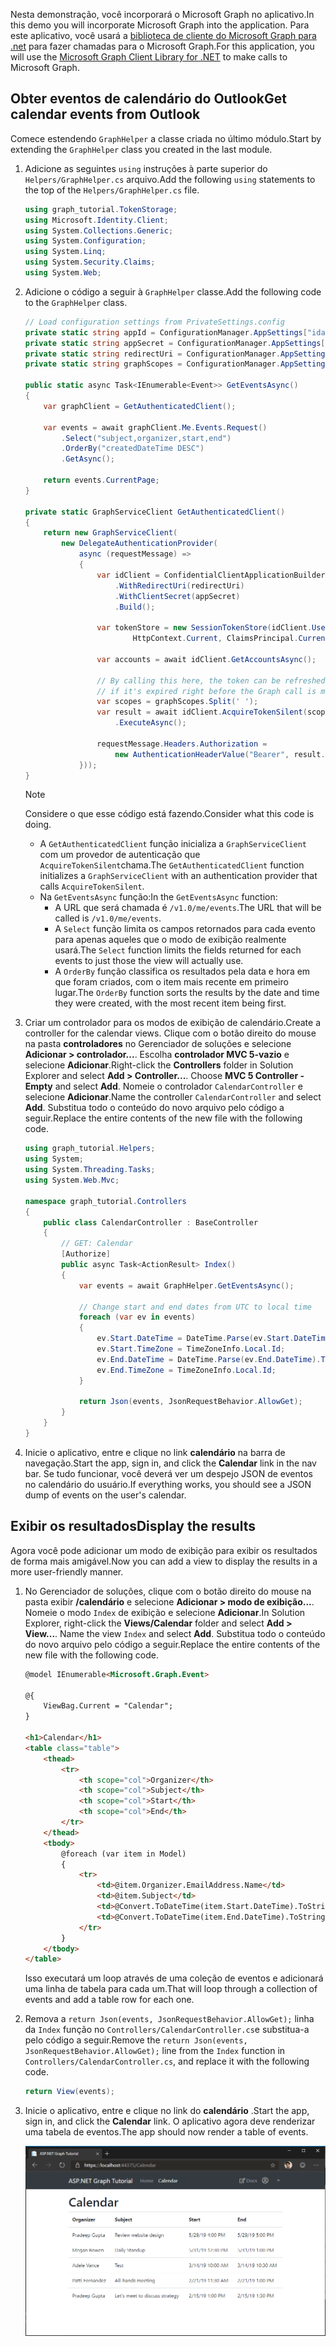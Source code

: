 <!-- markdownlint-disable MD002 MD041 -->

<span data-ttu-id="2c27b-101">Nesta demonstração, você incorporará o Microsoft Graph no aplicativo.</span><span class="sxs-lookup"><span data-stu-id="2c27b-101">In this demo you will incorporate Microsoft Graph into the application.</span></span> <span data-ttu-id="2c27b-102">Para este aplicativo, você usará a [biblioteca de cliente do Microsoft Graph para .net](https://github.com/microsoftgraph/msgraph-sdk-dotnet) para fazer chamadas para o Microsoft Graph.</span><span class="sxs-lookup"><span data-stu-id="2c27b-102">For this application, you will use the [Microsoft Graph Client Library for .NET](https://github.com/microsoftgraph/msgraph-sdk-dotnet) to make calls to Microsoft Graph.</span></span>

## <a name="get-calendar-events-from-outlook"></a><span data-ttu-id="2c27b-103">Obter eventos de calendário do Outlook</span><span class="sxs-lookup"><span data-stu-id="2c27b-103">Get calendar events from Outlook</span></span>

<span data-ttu-id="2c27b-104">Comece estendendo `GraphHelper` a classe criada no último módulo.</span><span class="sxs-lookup"><span data-stu-id="2c27b-104">Start by extending the `GraphHelper` class you created in the last module.</span></span>

1. <span data-ttu-id="2c27b-105">Adicione as seguintes `using` instruções à parte superior do `Helpers/GraphHelper.cs` arquivo.</span><span class="sxs-lookup"><span data-stu-id="2c27b-105">Add the following `using` statements to the top of the `Helpers/GraphHelper.cs` file.</span></span>

    ```cs
    using graph_tutorial.TokenStorage;
    using Microsoft.Identity.Client;
    using System.Collections.Generic;
    using System.Configuration;
    using System.Linq;
    using System.Security.Claims;
    using System.Web;
    ```

1. <span data-ttu-id="2c27b-106">Adicione o código a seguir à `GraphHelper` classe.</span><span class="sxs-lookup"><span data-stu-id="2c27b-106">Add the following code to the `GraphHelper` class.</span></span>

    ```cs
    // Load configuration settings from PrivateSettings.config
    private static string appId = ConfigurationManager.AppSettings["ida:AppId"];
    private static string appSecret = ConfigurationManager.AppSettings["ida:AppSecret"];
    private static string redirectUri = ConfigurationManager.AppSettings["ida:RedirectUri"];
    private static string graphScopes = ConfigurationManager.AppSettings["ida:AppScopes"];

    public static async Task<IEnumerable<Event>> GetEventsAsync()
    {
        var graphClient = GetAuthenticatedClient();

        var events = await graphClient.Me.Events.Request()
            .Select("subject,organizer,start,end")
            .OrderBy("createdDateTime DESC")
            .GetAsync();

        return events.CurrentPage;
    }

    private static GraphServiceClient GetAuthenticatedClient()
    {
        return new GraphServiceClient(
            new DelegateAuthenticationProvider(
                async (requestMessage) =>
                {
                    var idClient = ConfidentialClientApplicationBuilder.Create(appId)
                        .WithRedirectUri(redirectUri)
                        .WithClientSecret(appSecret)
                        .Build();

                    var tokenStore = new SessionTokenStore(idClient.UserTokenCache,
                            HttpContext.Current, ClaimsPrincipal.Current);

                    var accounts = await idClient.GetAccountsAsync();

                    // By calling this here, the token can be refreshed
                    // if it's expired right before the Graph call is made
                    var scopes = graphScopes.Split(' ');
                    var result = await idClient.AcquireTokenSilent(scopes, accounts.FirstOrDefault())
                        .ExecuteAsync();

                    requestMessage.Headers.Authorization =
                        new AuthenticationHeaderValue("Bearer", result.AccessToken);
                }));
    }
    ```

    > [!NOTE]
    > <span data-ttu-id="2c27b-107">Considere o que esse código está fazendo.</span><span class="sxs-lookup"><span data-stu-id="2c27b-107">Consider what this code is doing.</span></span>
    >
    > - <span data-ttu-id="2c27b-108">A `GetAuthenticatedClient` função inicializa a `GraphServiceClient` com um provedor de autenticação que `AcquireTokenSilent`chama.</span><span class="sxs-lookup"><span data-stu-id="2c27b-108">The `GetAuthenticatedClient` function initializes a `GraphServiceClient` with an authentication provider that calls `AcquireTokenSilent`.</span></span>
    > - <span data-ttu-id="2c27b-109">Na `GetEventsAsync` função:</span><span class="sxs-lookup"><span data-stu-id="2c27b-109">In the `GetEventsAsync` function:</span></span>
    >   - <span data-ttu-id="2c27b-110">A URL que será chamada é `/v1.0/me/events`.</span><span class="sxs-lookup"><span data-stu-id="2c27b-110">The URL that will be called is `/v1.0/me/events`.</span></span>
    >   - <span data-ttu-id="2c27b-111">A `Select` função limita os campos retornados para cada evento para apenas aqueles que o modo de exibição realmente usará.</span><span class="sxs-lookup"><span data-stu-id="2c27b-111">The `Select` function limits the fields returned for each events to just those the view will actually use.</span></span>
    >   - <span data-ttu-id="2c27b-112">A `OrderBy` função classifica os resultados pela data e hora em que foram criados, com o item mais recente em primeiro lugar.</span><span class="sxs-lookup"><span data-stu-id="2c27b-112">The `OrderBy` function sorts the results by the date and time they were created, with the most recent item being first.</span></span>

1. <span data-ttu-id="2c27b-113">Criar um controlador para os modos de exibição de calendário.</span><span class="sxs-lookup"><span data-stu-id="2c27b-113">Create a controller for the calendar views.</span></span> <span data-ttu-id="2c27b-114">Clique com o botão direito do mouse na pasta **controladores** no Gerenciador de soluções e selecione **Adicionar > controlador...**. Escolha **controlador MVC 5-vazio** e selecione **Adicionar**.</span><span class="sxs-lookup"><span data-stu-id="2c27b-114">Right-click the **Controllers** folder in Solution Explorer and select **Add > Controller...**. Choose **MVC 5 Controller - Empty** and select **Add**.</span></span> <span data-ttu-id="2c27b-115">Nomeie o controlador `CalendarController` e selecione **Adicionar**.</span><span class="sxs-lookup"><span data-stu-id="2c27b-115">Name the controller `CalendarController` and select **Add**.</span></span> <span data-ttu-id="2c27b-116">Substitua todo o conteúdo do novo arquivo pelo código a seguir.</span><span class="sxs-lookup"><span data-stu-id="2c27b-116">Replace the entire contents of the new file with the following code.</span></span>

    ```cs
    using graph_tutorial.Helpers;
    using System;
    using System.Threading.Tasks;
    using System.Web.Mvc;

    namespace graph_tutorial.Controllers
    {
        public class CalendarController : BaseController
        {
            // GET: Calendar
            [Authorize]
            public async Task<ActionResult> Index()
            {
                var events = await GraphHelper.GetEventsAsync();

                // Change start and end dates from UTC to local time
                foreach (var ev in events)
                {
                    ev.Start.DateTime = DateTime.Parse(ev.Start.DateTime).ToLocalTime().ToString();
                    ev.Start.TimeZone = TimeZoneInfo.Local.Id;
                    ev.End.DateTime = DateTime.Parse(ev.End.DateTime).ToLocalTime().ToString();
                    ev.End.TimeZone = TimeZoneInfo.Local.Id;
                }

                return Json(events, JsonRequestBehavior.AllowGet);
            }
        }
    }
    ```

1. <span data-ttu-id="2c27b-117">Inicie o aplicativo, entre e clique no link **calendário** na barra de navegação.</span><span class="sxs-lookup"><span data-stu-id="2c27b-117">Start the app, sign in, and click the **Calendar** link in the nav bar.</span></span> <span data-ttu-id="2c27b-118">Se tudo funcionar, você deverá ver um despejo JSON de eventos no calendário do usuário.</span><span class="sxs-lookup"><span data-stu-id="2c27b-118">If everything works, you should see a JSON dump of events on the user's calendar.</span></span>

## <a name="display-the-results"></a><span data-ttu-id="2c27b-119">Exibir os resultados</span><span class="sxs-lookup"><span data-stu-id="2c27b-119">Display the results</span></span>

<span data-ttu-id="2c27b-120">Agora você pode adicionar um modo de exibição para exibir os resultados de forma mais amigável.</span><span class="sxs-lookup"><span data-stu-id="2c27b-120">Now you can add a view to display the results in a more user-friendly manner.</span></span>

1. <span data-ttu-id="2c27b-121">No Gerenciador de soluções, clique com o botão direito do mouse na pasta exibir **/calendário** e selecione **Adicionar > modo de exibição...**. Nomeie o modo `Index` de exibição e selecione **Adicionar**.</span><span class="sxs-lookup"><span data-stu-id="2c27b-121">In Solution Explorer, right-click the **Views/Calendar** folder and select **Add > View...**. Name the view `Index` and select **Add**.</span></span> <span data-ttu-id="2c27b-122">Substitua todo o conteúdo do novo arquivo pelo código a seguir.</span><span class="sxs-lookup"><span data-stu-id="2c27b-122">Replace the entire contents of the new file with the following code.</span></span>

    ```html
    @model IEnumerable<Microsoft.Graph.Event>

    @{
        ViewBag.Current = "Calendar";
    }

    <h1>Calendar</h1>
    <table class="table">
        <thead>
            <tr>
                <th scope="col">Organizer</th>
                <th scope="col">Subject</th>
                <th scope="col">Start</th>
                <th scope="col">End</th>
            </tr>
        </thead>
        <tbody>
            @foreach (var item in Model)
            {
                <tr>
                    <td>@item.Organizer.EmailAddress.Name</td>
                    <td>@item.Subject</td>
                    <td>@Convert.ToDateTime(item.Start.DateTime).ToString("M/d/yy h:mm tt")</td>
                    <td>@Convert.ToDateTime(item.End.DateTime).ToString("M/d/yy h:mm tt")</td>
                </tr>
            }
        </tbody>
    </table>
    ```

    <span data-ttu-id="2c27b-123">Isso executará um loop através de uma coleção de eventos e adicionará uma linha de tabela para cada um.</span><span class="sxs-lookup"><span data-stu-id="2c27b-123">That will loop through a collection of events and add a table row for each one.</span></span>

1. <span data-ttu-id="2c27b-124">Remova a `return Json(events, JsonRequestBehavior.AllowGet);` linha da `Index` função no `Controllers/CalendarController.cs`e substitua-a pelo código a seguir.</span><span class="sxs-lookup"><span data-stu-id="2c27b-124">Remove the `return Json(events, JsonRequestBehavior.AllowGet);` line from the `Index` function in `Controllers/CalendarController.cs`, and replace it with the following code.</span></span>

    ```cs
    return View(events);
    ```

1. <span data-ttu-id="2c27b-125">Inicie o aplicativo, entre e clique no link do **calendário** .</span><span class="sxs-lookup"><span data-stu-id="2c27b-125">Start the app, sign in, and click the **Calendar** link.</span></span> <span data-ttu-id="2c27b-126">O aplicativo agora deve renderizar uma tabela de eventos.</span><span class="sxs-lookup"><span data-stu-id="2c27b-126">The app should now render a table of events.</span></span>

    ![Uma captura de tela da tabela de eventos](./images/add-msgraph-01.png)
